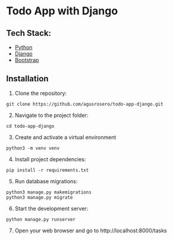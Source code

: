 # Todo App with Django

## Tech Stack:

- [Python](https://www.python.org/)
- [Django](https://www.djangoproject.com/)
- [Bootstrap](https://getbootstrap.com/)

## Installation

1. Clone the repository:

```
git clone https://github.com/agusrosero/todo-app-django.git
```

2. Navigate to the project folder:

```
cd todo-app-django
```

3. Create and activate a virtual environment

```
python3 -m venv venv
```

4. Install project dependencies:

```
pip install -r requirements.txt
```

5. Run database migrations:

```
python3 manage.py makemigrations
python3 manage.py migrate
```

6. Start the development server:

```
python manage.py runserver
```

7. Open your web browser and go to http://localhost:8000/tasks
